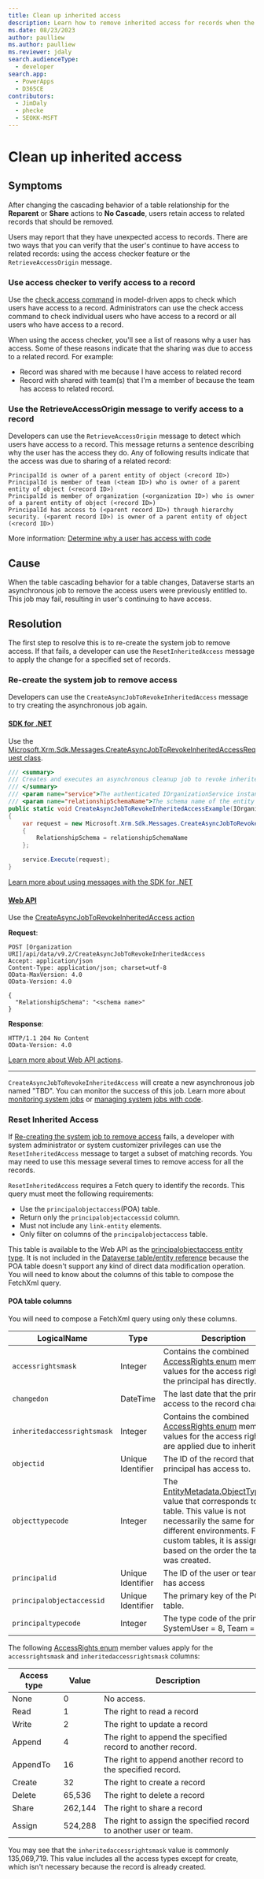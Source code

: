 ```yaml
---
title: Clean up inherited access
description: Learn how to remove inherited access for records when the cascade configuration of a table changes.
ms.date: 08/23/2023
author: paulliew
ms.author: paulliew
ms.reviewer: jdaly
search.audienceType: 
  - developer
search.app: 
  - PowerApps
  - D365CE
contributors: 
  - JimDaly
  - phecke
  - SEOKK-MSFT
---
```

# Clean up inherited access

## Symptoms

After changing the cascading behavior of a table relationship for the **Reparent** or **Share** actions to **No Cascade**, users retain access to related records that should be removed.

Users may report that they have unexpected access to records. There are two ways that you can verify that the user's continue to have access to related records: using the access checker feature or the `RetrieveAccessOrigin` message.

### Use access checker to verify access to a record

Use the [check access command](/power-apps/user/access-checker) in model-driven apps to check  which users have access to a record. Administrators can use the check access command to check individual users who have access to a record or all users who have access to a record.

When using the access checker, you'll see a list of reasons why a user has access. Some of these reasons indicate that the sharing was due to access to a related record. For example:

- Record was shared with me because I have access to related record
- Record with shared with team(s) that I'm a member of because the team has access to related record.

### Use the RetrieveAccessOrigin message to verify access to a record

Developers can use the `RetrieveAccessOrigin` message to detect which users have access to a record. This message returns a sentence describing why the user has the access they do. Any of following results indicate that the access was due to sharing of a related record:

```
PrincipalId is owner of a parent entity of object (<record ID>)
PrincipalId is member of team (<team ID>) who is owner of a parent entity of object (<record ID>)
PrincipalId is member of organization (<organization ID>) who is owner of a parent entity of object (<record ID>)
PrincipalId has access to (<parent record ID>) through hierarchy security. (<parent record ID>) is owner of a parent entity of object (<record ID>)
```

More information: [Determine why a user has access with code](/power-apps/developer/data-platform/security-sharing-assigning#determine-why-a-user-has-access)

## Cause

When the table cascading behavior for a table changes, Dataverse starts an asynchronous job to remove the access users were previously entitled to. This job may fail, resulting in user's continuing to have access.

## Resolution

The first step to resolve this is to re-create the system job to remove access. If that fails, a developer can use the `ResetInheritedAccess` message to apply the change for a specified set of records.

### Re-create the system job to remove access

Developers can use the `CreateAsyncJobToRevokeInheritedAccess` message to try creating the asynchronous job again.

#### [SDK for .NET](#tab/sdk)

Use the [Microsoft.Xrm.Sdk.Messages.CreateAsyncJobToRevokeInheritedAccessRequest class](xref:Microsoft.Xrm.Sdk.Messages.CreateAsyncJobToRevokeInheritedAccessRequest).

```csharp
/// <summary>
/// Creates and executes an asynchronous cleanup job to revoke inherited access granted through cascading inheritance.
/// </summary>
/// <param name="service">The authenticated IOrganizationService instance to use.</param>
/// <param name="relationshipSchemaName">The schema name of the entity relationship.</param>
public static void CreateAsyncJobToRevokeInheritedAccessExample(IOrganizationService service, string relationshipSchemaName)
{
    var request = new Microsoft.Xrm.Sdk.Messages.CreateAsyncJobToRevokeInheritedAccessRequest()
    {
        RelationshipSchema = relationshipSchemaName
    };

    service.Execute(request);
}
```

[Learn more about using messages with the SDK for .NET](/power-apps/developer/data-platform/org-service/use-messages?tabs=sdk)

#### [Web API](#tab/webapi)

Use the [CreateAsyncJobToRevokeInheritedAccess action](xref:Microsoft.Dynamics.CRM.CreateAsyncJobToRevokeInheritedAccess)

**Request**:

```http
POST [Organization URI]/api/data/v9.2/CreateAsyncJobToRevokeInheritedAccess
Accept: application/json
Content-Type: application/json; charset=utf-8
OData-MaxVersion: 4.0
OData-Version: 4.0

{
  "RelationshipSchema": "<schema name>"
}
```

**Response**:

```http
HTTP/1.1 204 No Content
OData-Version: 4.0
```

[Learn more about Web API actions](/power-apps/developer/data-platform/webapi/use-web-api-actions).

---

<!-- TODO: Seokmin: please replace TBD with the name of the system job created -->

`CreateAsyncJobToRevokeInheritedAccess` will create a new asynchronous job named "TBD". You can monitor the success of this job. Learn more about [monitoring system jobs](/power-platform/admin/manage-dataverse-auditing#monitoring-system-jobs) or [managing system jobs with code](/power-apps/developer/data-platform/asynchronous-service#managing-system-jobs).

### Reset Inherited Access

If [Re-creating the system job to remove access](#re-create-the-system-job-to-remove-access) fails, a developer with system administrator or system customizer privileges can use the `ResetInheritedAccess` message to target a subset of matching records. You may need to use this message several times to remove access for all the records.

`ResetInheritedAccess` requires a Fetch query to identify the records. This query must meet the following requirements:

- Use the `principalobjectaccess`(POA) table.
- Return only the `principalobjectaccessid` column.
- Must not include any `link-entity` elements.
- Only filter on columns of the `principalobjectaccess` table.

This table is available to the Web API as the [principalobjectaccess entity type](xref:Microsoft.Dynamics.CRM.principalobjectaccess). It is not included in the [Dataverse table/entity reference](/power-apps/developer/data-platform/reference/about-entity-reference) because the POA table doesn't support any kind of direct data modification operation. You will need to know about the columns of this table to compose the FetchXml query.

#### POA table columns

You will need to compose a FetchXml query using only these columns.

|LogicalName |Type|Description|
|---------|---------|---------|
|`accessrightsmask`|Integer|Contains the combined [AccessRights enum](xref:Microsoft.Dynamics.CRM.AccessRights) member values for the access rights that the principal has directly. |
|`changedon`|DateTime|The last date that the principal's access to the record changed.|
|`inheritedaccessrightsmask`|Integer|Contains the combined [AccessRights enum](xref:Microsoft.Dynamics.CRM.AccessRights) member values for the access rights that are applied due to inheritance.|
|`objectid`|Unique Identifier|The ID of the record that the principal has access to.|
|`objecttypecode`|Integer|The [EntityMetadata.ObjectTypeCode](xref:Microsoft.Xrm.Sdk.Metadata.EntityMetadata.ObjectTypeCode) value that corresponds to the table. This value is not necessarily the same for different environments. For custom tables, it is assigned based on the order the table was created.|
|`principalid` |Unique Identifier|The ID of the user or team who has access|
|`principalobjectaccessid`|Unique Identifier|The primary key of the POA table.|
|`principaltypecode`|Integer|The type code of the principal. SystemUser = 8, Team = 9|

The following [AccessRights enum](xref:Microsoft.Dynamics.CRM.AccessRights) member values apply for the `accessrightsmask` and `inheritedaccessrightsmask` columns:


|Access type|Value|Description|
|---------|---------|---------|
|None|0|No access.|
|Read|1|The right to read a record|
|Write|2|The right to update a record|
|Append|4|The right to append the specified record to another record. |
|AppendTo|16|The right to append another record to the specified record. |
|Create|32|The right to create a record|
|Delete|65,536|The right to delete a record|
|Share|262,144|The right to share a record|
|Assign|524,288|The right to assign the specified record to another user or team.|

You may see that the `inheritedaccessrightsmask` value is commonly 135,069,719. This value includes all the access types except for create, which isn't necessary because the record is already created.







